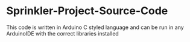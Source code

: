 # Sprinkler-Project-Source-Code
This code is written in Arduino C styled language and can be run in any ArduinoIDE with the correct libraries installed

